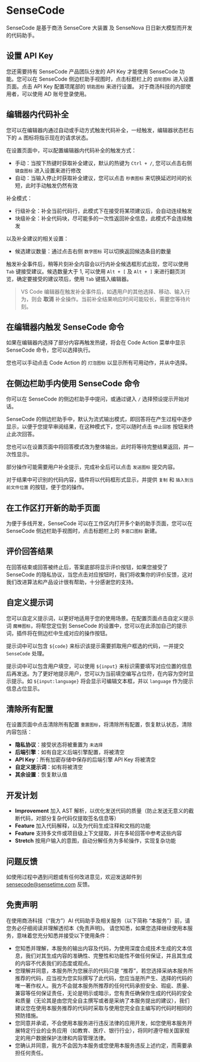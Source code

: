 # SenseCode

SenseCode 是基于商汤 SenseCore 大装置 及 SenseNova 日日新大模型而开发的代码助手。

## 设置 API Key

您还需要持有 SenseCode 产品团队分发的 API Key 才能使用 SenseCode 功能。您可以在 SenseCode 侧边栏助手视图时，点击标题栏上的 `齿轮图标` 进入设置页面。点击 API Key 配置项尾部的 `钥匙图标` 来进行设置。
对于商汤科技的内部使用者，可以使用 AD 账号登录使用。

## 编辑器内代码补全

您可以在编辑器内通过自动或手动方式触发代码补全，一经触发，编辑器状态栏右下的 `⟁` 图标将指示现在的请求状态。

在设置页面中，可以配置编辑器内代码补全的触发方式：

* 手动：当按下热键时获取补全建议，默认的热键为 `Ctrl + /`, 您可以点击右侧 `键盘图标` 进入设置来进行修改
* 自动：当输入停止时获取补全建议，您可以点击 `秒表图标` 来切换延迟时间的长短，此时手动触发仍然有效

补全模式：

* 行级补全：补全当前代码行，此模式下在接受将某项建议后，会自动连续触发
* 块级补全：补全代码块，尽可能多的一次性返回补全信息，此模式不会连续触发

以及补全建议的相关设置：

* 候选建议数量：通过点击右侧 `数字图标` 可以切换返回候选条目的数量

触发补全事件后，稍等片刻补全内容会以行内补全候选框形式出现，您可以使用 `Tab` 键接受建议。候选数量大于 1, 可以使用 `Alt + [` 及 `Alt + ]` 来进行翻页浏览，确定要接受的建议项后，使用 `Tab` 键插入编辑器。

> VS Code 编辑器在触发补全事件后，如遇用户的其他选择、移动、输入行为，则会 **取消** 补全操作。当前补全结果响应时间可能较长，需要您等待片刻。

## 在编辑器内触发 SenseCode 命令

如果在编辑器内选择了部分内容再触发热键，将会在 Code Action 菜单中显示 SenseCode 命令，您可以选择执行。

您也可以手动点击 Code Action 的 `灯泡图标` 以显示所有可用动作，并从中选择。

## 在侧边栏助手内使用 SenseCode 命令

你可以在 SenseCode 的侧边栏助手中提问，或通过键入 `/` 选择预设提示开始对话。

SenseCode 的侧边栏助手中，默认为流式输出模式，即回答将在产生过程中逐步显示，以便于您提早审阅结果，在这种模式下，您可以随时点击 `停止回答` 按钮来终止此次回答。

您也可以在设置页面中将回答模式改为整体输出，此时将等待完整结果返回，并一次性显示。

部分操作可能需要用户补全提示，完成补全后可以点击 `发送图标` 提交内容。

对于结果中可识别的代码内容，插件将以代码框形式显示，并提供 `复制` 和 `插入到当前文件位置` 的按钮，便于您的操作。

## 在工作区打开新的助手页面

为便于多线开发，SenseCode 可以在工作区内打开多个新的助手页面，您可以在 SenseCode 侧边栏助手视图时，点击标题栏上的 `多窗口图标` 新建。

## 评价回答结果

在回答结束或回答被终止后，答案底部将显示评价按钮，如果您接受了 SenseCode 的隐私协议，当您点击对应按钮时，我们将收集你的评价反馈，这对我们改进算法和产品设计很有帮助，十分感谢您的支持。

## 自定义提示词

您可以自定义提示词，以更好地适用于您的使用场景。在配置页面点击自定义提示词 `魔棒图标`，将帮您定位到 SenseCode 的设置中，您可以在此添加自己的提示词，插件将在侧边栏中生成对应的操作按钮。

提示词中可以包含 `${code}` 来标识该提示需要抓取用户框选的代码，一并提交 `SenseCode` 处理。

提示词中可以包含用户填空，可以使用 `${input}` 来标识需要填写对应位置的信息后再发送。为了更好地提示用户，您可以为当前填空编写占位符，在内容为空时显示提示。如 `${input:language}` 将会显示可编辑文本框，并以 `language` 作为提示信息占位显示。

## 清除所有配置

在设置页面中点击清除所有配置 `重置图标`，将清除所有配置，恢复默认状态，清除内容包括：

* **隐私协议**：接受状态将被重置为 `未选择`
* **后端引擎**：如有自定义后端引擎配置，将被清空
* **API Key**：所有加密存储中保存的后端引擎 API Key 将被清空
* **自定义提示词**：如有将被清空
* **其余设置**：恢复默认值

## 开发计划

* **Improvement** 加入 AST 解析，以优化发送代码的质量（防止发送无意义的截断代码，对部分复杂代码仅提取签名信息等）
* **Feature** 加入代码解释，以及为代码生成注释和文档的功能
* **Feature** 支持多文件或项目级上下文提取，并在多轮回答中参考这些内容
* **Stretch** 按用户输入的意图，自动分解任务为多轮操作，实现复杂功能

## 问题反馈

如使用过程中遇到问题或有任何改进意见，欢迎发送邮件到 <sensecode@sensetime.com> 反馈。

## 免责声明

在使用商汤科技（“我方”）AI 代码助手及相关服务（以下简称 “本服务”）前，请您务必仔细阅读并理解透彻本《免责声明》。 请您知悉，如果您选择继续使用本服务，意味着您充分知悉并接受以下使用条件：

* 您知悉并理解，本服务的输出内容及代码，为使用深度合成技术生成的文本信息，我们对其生成内容的准确性、完整性和功能性不做任何保证，并且其生成的内容不代表我们的态度或观点。
* 您理解并同意，本服务所为您展示的代码只是 “推荐”，若您选择采纳本服务所推荐的代码，应当视为您实际撰写了此代码，您应当是所产生、选择的代码的唯一著作权人。我方不会就本服务所推荐的任何代码承担安全、瑕疵、质量、兼容等任何保证责任，无论是明示或暗示，您有责任确保你生成的代码的安全和质量（无论其是由您完全自主撰写或者是采纳了本服务提出的建议），我们建议您在使用本服务推荐的代码时采取与使用您完全自主编写的代码时相同的预防措施。
* 您同意并承诺，不会使用本服务进行违反法律的应用开发，如您使用本服务开展特定行业的业务应用（如教育、医疗、银行行业），将同时遵守相关国家规定的用户数据保护法律和内容管理法律。
* 您确认并同意，我方不会因为本服务或您使用本服务违反上述约定，而需要承担任何责任。
